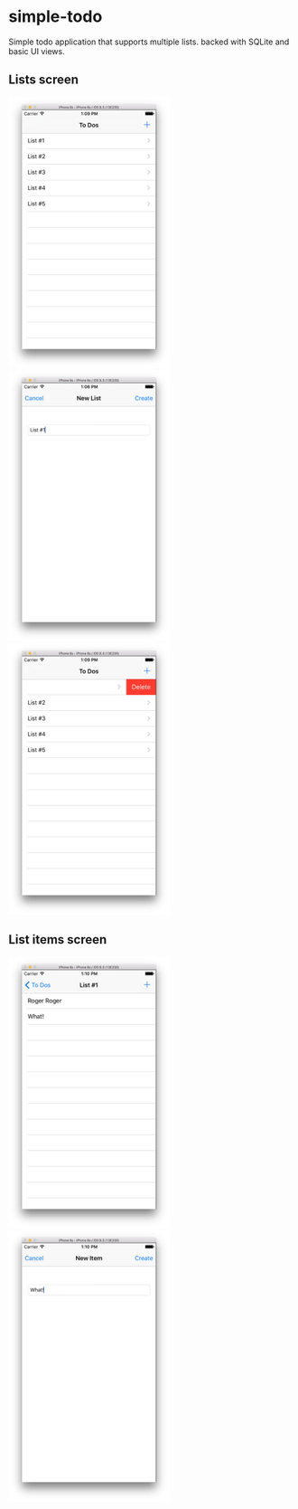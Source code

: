 # simple-todo

Simple todo application that supports multiple lists. backed with SQLite and basic UI views.

## Lists screen
<img src="https://github.com/jrodriguez-ifuelinteractive/simple-todo/raw/master/Readme/lists.png" height="480" />
<img src="https://github.com/jrodriguez-ifuelinteractive/simple-todo/raw/master/Readme/add_list.png" height="480" />
<img src="https://github.com/jrodriguez-ifuelinteractive/simple-todo/raw/master/Readme/delete_list.png" height="480" />


## List items screen
<img src="https://github.com/jrodriguez-ifuelinteractive/simple-todo/raw/master/Readme/list_items.png" height="480" />
<img src="https://github.com/jrodriguez-ifuelinteractive/simple-todo/raw/master/Readme/add_list_item.png" height="480" />
